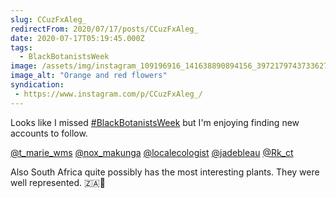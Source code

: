 ```yaml
---
slug: CCuzFxAleg_
redirectFrom: 2020/07/17/posts/CCuzFxAleg_
date: 2020-07-17T05:19:45.000Z
tags: 
  - BlackBotanistsWeek
image: /assets/img/instagram_109196916_141638890894156_3972179743733627513_n_18152885113038775.jpg
image_alt: "Orange and red flowers"
syndication:
 - https://www.instagram.com/p/CCuzFxAleg_/
---
```


Looks like I missed [#BlackBotanistsWeek](/posts/tags/BlackBotanistsWeek) but I'm enjoying finding new accounts to follow.

[@t_marie_wms](https://www.instagram.com/t_marie_wms/)
[@nox_makunga](https://www.instagram.com/nox_makunga/)
[@localecologist](https://www.instagram.com/localecologist/)
[@jadebleau](https://www.instagram.com/jadebleau/)
[@Rk_ct](https://www.instagram.com/Rk_ct/)

Also South Africa quite possibly has the most interesting plants. They were well represented. 🇿🇦🌱

